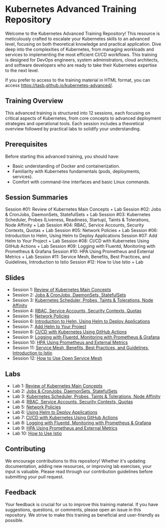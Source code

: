 # Kubernetes Advanced Training Repository

Welcome to the Kubernetes Advanced Training Repository!
This resource is meticulously crafted to escalate your Kubernetes skills to an advanced level, focusing on both theoretical knowledge and practical application.
Dive deep into the complexities of Kubernetes, from managing workloads and services to implementing the most efficient CI/CD workflows.
This training is designed for DevOps engineers, system administrators, cloud architects, and software developers who are ready to take their Kubernetes expertise to the next level.

If you prefer to access to the training material in HTML format, you can access <https://tasb.github.io/kubernetes-advanced/>.

## Training Overview

This advanced training is structured into 12 sessions, each focusing on critical aspects of Kubernetes, from core concepts to advanced deployment strategies and operational tools.
Each session includes a theoretical overview followed by practical labs to solidify your understanding.

## Prerequisites

Before starting this advanced training, you should have:

- Basic understanding of Docker and containerization.
- Familiarity with Kubernetes fundamentals (pods, deployments, services).
- Comfort with command-line interfaces and basic Linux commands.

## Session Summaries

Session #01: Review of Kubernetes Main Concepts + Lab
Session #02: Jobs & CronJobs, DaemonSets, StatefulSets + Lab
Session #03: Kubernetes Scheduler, Probes (Liveness, Readiness, Startup), Taints & Tolerations, Node Affinity + Lab
Session #04: RBAC, Service Accounts, Security Contexts, Quotas + Lab
Session #05: Network Policies + Lab
Session #06: Introduction to Helm, Using Helm to Deploy Applications
Session #07: Add Helm to Your Project + Lab
Session #08: CI/CD with Kubernetes Using GitHub Actions + Lab
Session #09: Logging with Fluentd, Monitoring with Prometheus & Grafana
Session #10: HPA Using Prometheus and External Metrics + Lab
Session #11: Service Mesh, Benefits, Best Practices, and Guidelines, Introduction to Istio
Session #12: How to Use Istio + Lab

## Slides

- Session 1: [Review of Kubernetes Main Concepts](slides/session-01.pdf)
- Session 2: [Jobs & CronJobs, DaemonSets, StatefulSets](slides/session-02.pdf)
- Session 3: [Kubernetes Scheduler, Probes, Taints & Tolerations, Node Affinity](slides/session-03.pdf)
- Session 4: [RBAC, Service Accounts, Security Contexts, Quotas](slides/session-04.pdf)
- Session 5: [Network Policies](slides/session-05.pdf)
- Session 6: [Introduction to Helm, Using Helm to Deploy Applications](slides/session-06.pdf)
- Session 7: [Add Helm to Your Project](slides/session-07.pdf)
- Session 8: [CI/CD with Kubernetes Using GitHub Actions](slides/session-08.pdf)
- Session 9: [Logging with Fluentd, Monitoring with Prometheus & Grafana](slides/session-09.pdf)
- Session 10: [HPA Using Prometheus and External Metrics](slides/session-10.pdf)
- Session 11: [Service Mesh, Benefits, Best Practices, and Guidelines, Introduction to Istio](slides/session-11.pdf)
- Session 12: [How to Use Open Service Mesh](slides/session-12.pdf)

## Labs

- Lab 1: [Review of Kubernetes Main Concepts](labs/lab-01.md)
- Lab 2: [Jobs & CronJobs, DaemonSets, StatefulSets](labs/lab-02.md)
- Lab 3: [Kubernetes Scheduler, Probes, Taints & Tolerations, Node Affinity](labs/lab-03.md)
- Lab 4: [RBAC, Service Accounts, Security Contexts, Quotas](labs/lab-04.md)
- Lab 5: [Network Policies](labs/lab-05.md)
- Lab 6: [Using Helm to Deploy Applications](labs/lab-06.md)
- Lab 7: [CI/CD with Kubernetes Using GitHub Actions](labs/lab-07.md)
- Lab 8: [Logging with Fluentd, Monitoring with Prometheus & Grafana](labs/lab-08.md)
- Lab 9: [HPA Using Prometheus and External Metrics](labs/lab-09.md)
- Lab 10: [How to Use Istio](labs/lab-11.md)

## Contributing

We encourage contributions to this repository! Whether it's updating documentation, adding new resources, or improving lab exercises, your input is valuable. Please read through our contribution guidelines before submitting your pull request.

## Feedback

Your feedback is crucial for us to improve this training material. If you have suggestions, questions, or comments, please open an issue in this repository. We strive to make this training as beneficial and user-friendly as possible.
